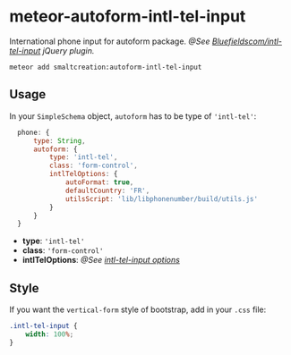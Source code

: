 # meteor-autoform-intl-tel-input
International phone input for autoform package.
*@See [Bluefieldscom/intl-tel-input](https://github.com/Bluefieldscom/intl-tel-input) jQuery plugin.*
``` console
meteor add smaltcreation:autoform-intl-tel-input
```

## Usage
In your `SimpleSchema` object, `autoform` has to be type of `'intl-tel'`:
``` javascript
  phone: {
      type: String,
      autoform: {
          type: 'intl-tel',
          class: 'form-control',
          intlTelOptions: {
              autoFormat: true,
              defaultCountry: 'FR',
              utilsScript: 'lib/libphonenumber/build/utils.js'
          }
      }
  }
```
* **type**: `'intl-tel'`
* **class**: `'form-control'`
* **intlTelOptions**: *@See [intl-tel-input options](https://github.com/Bluefieldscom/intl-tel-input#options)*

## Style
If you want the `vertical-form` style of bootstrap, add in your `.css` file:
``` css
.intl-tel-input {
    width: 100%;
}
```
